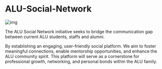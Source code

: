 # ALU-Social-Network
![img](https://start.alueducation.com/resource/1568810909000/AluLogoForAdmissions)

The ALU Social Network initiative seeks to bridge the communication gap between current ALU students, staffs and alumni.

By establishing an engaging, user-friendly social platform. We aim to foster meaningful connections, enable mentorship opportunities, and enhance the ALU community spirit. This platform will serve as a cornerstone for professional growth, networking, and personal bonds within the ALU family.

